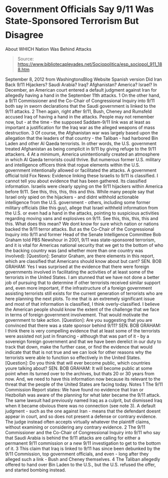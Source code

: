 # Government Officials Say 9/11 Was State-Sponsored Terrorism But Disagree 
About WHICH Nation Was Behind Attacks

> Source: https://www.bibliotecapleyades.net/Sociopolitica/esp_sociopol_911_188.htm

September 8, 2012
from
WashingtonsBlog Website
Spanish version
Did Iran Back
9/11 Hijackers?
Saudi Arabia?
Iraq?
Afghanistan?
America?
Israel?
In December, an American court
entered a default judgment against Iran
for allegedly having a hand in the September 11th attacks.
1
On the other hand, a 9/11 Commissioner and
the Co-Chair of Congressional Inquiry into 9/11 both say in sworn
declarations that
the Saudi government is linked to the 9/11 attacks.
2
Then again, right after 9/11, Bush, Cheney and
Rumsfeld
accused Iraq of having a
hand in the attacks.
People may not remember now, but - at the
time - the supposed Saddam-9/11 link
was at least as important a justification for the Iraq war as the alleged
weapons of mass destruction. 3
Of course, the
Afghanistan war was
largely based upon the allegation that the leaders of that country - the
Taliban - had harbored Bin Laden and other Al Qaeda terrorists. In other
words, the U.S. government treated Afghanistan as being complicit in 9/11 by
giving refuge to the 9/11 attackers. 4
At a minimum,
America unintentionally
created an atmosphere in which Al Qaeda terrorists could thrive. But
numerous former U.S. military and intelligence officers
think that rogue elements within the U.S. government intentionally
allowed or facilitated the attacks.
A government official
told Fox News:
Evidence linking these
Israelis to 9/11 is
classified. I cannot tell you about evidence that has been gathered.
Its classified information.
Israelis were clearly spying on the 9/11
hijackers within America before 9/11. See
this,
this,
this,
this and
this.
While many people say that Israel only spied
on the hijackers - and didnt withhold actionable intelligence from the U.S.
government - others, including some former military officials (like
this guy), allege that Israel withheld information from the U.S. or even
had a hand in the attacks, pointing to suspicious activities regarding
moving vans and explosives on 9/11. See
this,
this,
this,
this and
this.
What does this mean? We dont know for sure
which nation or nations backed the 9/11 terror attacks.
But as the Co-Chair of the Congressional Inquiry
into 9/11 and former Head of the Senate Intelligence Committee Bob Graham
told PBS Newshour in 2001, 9/11 was state-sponsored terrorism, and it is
vital for Americas national security that we get to the bottom of who the
backing country was (and whether more than one country was involved):
[Question]: Senator Graham, are there
elements in this report, which are classified that Americans should know
about but cant?
SEN. BOB GRAHAM: Yes
I was surprised at
the evidence that there were foreign
governments involved in facilitating the activities of at least some of
the terrorists in the United States.
I am stunned that we have not done a better
job of pursuing that to determine if other terrorists received similar
support and, even more important, if
the infrastructure of a foreign government assisting terrorists still
exists for the current generation of terrorists who are here planning
the next plots.
To me that is an extremely significant issue
and most of that information is classified, I think overly-classified.
I believe the American people should
know the extent of the challenge that we face in terms of foreign
government involvement. That would motivate the government to
take action.
[Question]: Are you suggesting that you are
convinced that there was a state sponsor behind 9/11?
SEN. BOB GRAHAM: I think
there is very compelling evidence that
at least some of the terrorists were assisted not just in financing -
although that was part of it - by a sovereign foreign government
and that we have been derelict in our duty to track that down, make the
further case, or find the evidence that would indicate that that is not
true and we can look for other reasons why the terrorists were able to
function so effectively in the United States.
[Question]: Do you think that will ever
become public, which countries youre talking about?
SEN. BOB GRAHAM: It will become public at
some point when its turned over to the archives, but thats 20 or 30
years from now. And, we need to have
this information now because its relevant to the threat that the people
of the United States are facing today.
Notes
1
The 9/11 Commission Report
states:
We have found no evidence that Iran or
Hezbollah was aware of the planning for what later became the 9/11
attack.
The same lawsuit had
previously named Iraq as a culprit, but dismissed Iraq when it
became obvious there was no connection (see note 3).
A default judgment - such as the one against
Iran - means that the defendant doesnt appear in court, and so does not
present a defense or contrary evidence. The judge instead often accepts
virtually whatever the plaintiff claims, without examining or
considering any contrary evidence.
2
The 9/11 Commissioner and the Co-Chair of Congressional Inquiry into
9/11 who say that Saudi Arabia is behind the 9/11 attacks are calling
for either a permanent
9/11 commission or a
new 9/11 investigation to get to the bottom of it.
3
This claim that Iraq is linked to 9/11 has since been debunked by the
9/11 Commission, top government officials, and even - long after
they alleged such a link -
Bush and
Cheney themselves.
4
The Taliban allegedly
offered to hand over Bin Laden to the U.S., but the U.S. refused the
offer, and started bombing instead.
